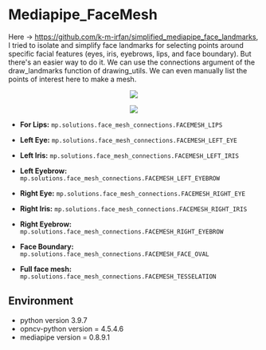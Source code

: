# Mediapipe_FaceMesh

Here -> https://github.com/k-m-irfan/simplified_mediapipe_face_landmarks, I tried to isolate and simplify face landmarks for selecting points around specific facial features (eyes, iris, eyebrows, lips, and face boundary). But there's an easier way to do it. We can use the connections argument of the draw_landmarks function of drawing_utils. We can even manually list the points of interest here to make a mesh.

<p align="center"> <img src="https://user-images.githubusercontent.com/80172338/158805135-9ccb68ad-0d23-4645-8ebf-b8fcdb3eda89.gif"> </p>

<p align="center"> <img src="https://user-images.githubusercontent.com/80172338/158795291-4aa3036f-3fa5-486b-94d1-90a16b4e4aee.png"> </p>

- **For Lips:** ```mp.solutions.face_mesh_connections.FACEMESH_LIPS```

- **Left Eye:** ```mp.solutions.face_mesh_connections.FACEMESH_LEFT_EYE```

- **Left Iris:** ```mp.solutions.face_mesh_connections.FACEMESH_LEFT_IRIS```

- **Left Eyebrow:** ```mp.solutions.face_mesh_connections.FACEMESH_LEFT_EYEBROW```

- **Right Eye:** ```mp.solutions.face_mesh_connections.FACEMESH_RIGHT_EYE```

- **Right Iris:** ```mp.solutions.face_mesh_connections.FACEMESH_RIGHT_IRIS```

- **Right Eyebrow:** ```mp.solutions.face_mesh_connections.FACEMESH_RIGHT_EYEBROW```

- **Face Boundary:** ```mp.solutions.face_mesh_connections.FACEMESH_FACE_OVAL```

- **Full face mesh:** ```mp.solutions.face_mesh_connections.FACEMESH_TESSELATION```

## Environment

 - python version 3.9.7
 - opncv-python version = 4.5.4.6
 - mediapipe version = 0.8.9.1
